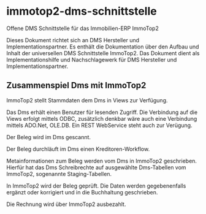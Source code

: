 # immotop2-dms-schnittstelle
Offene DMS Schnittstelle für das Immobilien-ERP ImmoTop2

Dieses Dokument richtet sich an DMS Hersteller und Implementationspartner. Es enthält die Dokumentation über den Aufbau und Inhalt der universellen DMS Schnittstelle ImmoTop2. Das Dokument dient als Implementationshilfe und Nachschlagewerk für DMS Hersteller und Implementationspartner.

## Zusammenspiel Dms mit ImmoTop2

ImmoTop2 stellt Stammdaten dem Dms in Views zur Verfügung.

Das Dms erhält einen Benutzer für lesenden Zugriff. Die Verbindung auf die Views erfolgt mittels ODBC, zusätzlich denkbar wäre auch eine Verbindung mittels ADO.Net, OLE.DB. Ein REST WebService steht auch zur Verügung.

Der Beleg wird im Dms gescannt.

Der Beleg durchläuft im Dms einen Kreditoren-Workflow.

Metainformationen zum Beleg werden vom Dms in ImmoTop2 geschrieben. Hierfür hat das Dms Schreibrechte auf ausgewählte Dms-Tabellen vom ImmoTop2, sogenannte Staging-Tabellen.

In ImmoTop2 wird der Beleg geprüft. Die Daten werden gegebenenfalls ergänzt oder korrigiert und in die Buchhaltung geschrieben.

Die Rechnung wird über ImmoTop2 ausbezahlt.
